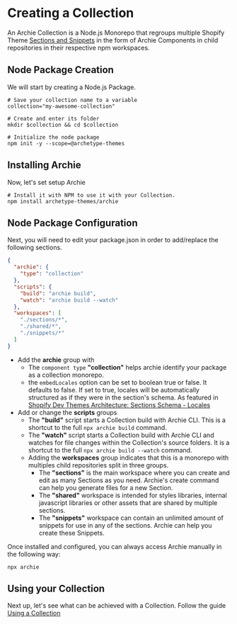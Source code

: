 # Creating a Collection

An Archie Collection is a Node.js Monorepo that regroups multiple Shopify
Theme [Sections and Snippets](Sections-and-Snippets.md) in the form of Archie Components in child repositories in their
respective npm workspaces.

## Node Package Creation

We will start by creating a Node.js Package.

```shell
# Save your collection name to a variable
collection="my-awesome-collection"

# Create and enter its folder
mkdir $collection && cd $collection

# Initialize the node package
npm init -y --scope=@archetype-themes
```

## Installing Archie

Now, let's set setup Archie

```shell
# Install it with NPM to use it with your Collection.
npm install archetype-themes/archie
```

## Node Package Configuration

Next, you will need to edit your package.json in order to add/replace the following sections.

```json
{
  "archie": {
    "type": "collection"
  },
  "scripts": {
    "build": "archie build",
    "watch": "archie build --watch"
  },
  "workspaces": [
    "./sections/*",
    "./shared/*",
    "./snippets/*"
  ]
}
```

- Add the **archie** group with
  - The `component type` **"collection"**  helps archie identify your package as a collection monorepo.
  - the `embedLocales` option can be set to boolean true or false. It defaults to false. If set to true, locales will be
    automatically structured as if they were in the section's schema. As featured
    in [Shopify Dev Themes Architecture: Sections Schema - Locales](https://shopify.dev/docs/themes/architecture/sections/section-schema#locales)
- Add or change the **scripts**  groups
  - The **"build"** script starts a Collection build with Archie CLI. This is a shortcut to the
    full `npx archie build` command.
  - The **"watch"** script starts a Collection build with Archie CLI and watches for file changes within the
    Collection's source folders. It is a shortcut to the full `npx archie build --watch` command.
  - Adding the **workspaces** group indicates that this is a monorepo with multiples child repositories split in three
    groups.
    - The **"sections"** is the main workspace where you can create and edit as many Sections as you need. Archie's
      create command can help you generate files for a new Section.
    - The **"shared"** workspace is intended for styles libraries, internal javascript libraries or other assets
      that are shared by multiple sections.
    - The **"snippets"** workspace can contain an unlimited amount of snippets for use in any of the sections.
      Archie can help you create these Snippets.

Once installed and configured, you can always access Archie manually in the following way:

```shell
npx archie
```

## Using your Collection

Next up, let's see what can be achieved with a Collection. Follow the guide [Using a Collection](Using-a-Collection.md)
